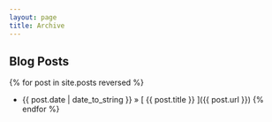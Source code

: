 ```yaml
---
layout: page
title: Archive
---
```


## Blog Posts

{% for post in site.posts reversed %}
  * {{ post.date | date_to_string }} &raquo; [ {{ post.title }} ]({{ post.url }})
{% endfor %}
